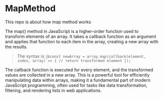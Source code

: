 # MapMethod
This repo is about how map method works

The map() method in JavaScript is a higher-order function used to transform elements of an array. 
It takes a callback function as an argument and applies that function to each item in the array, creating a new array with the results. 

> The syntax is:
js``` const newArray = array.map(callback(element, index, array) => {
  // return transformed element
}); ```

The callback function is executed for every element, and the transformed values are collected in a new array. 
This is a powerful tool for efficiently manipulating data within arrays, making it a fundamental part of modern JavaScript programming,
often used for tasks like data transformation, filtering, and rendering lists in web applications.
